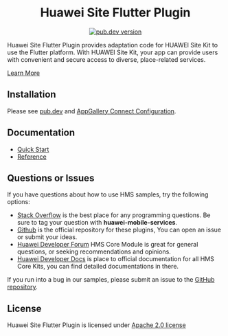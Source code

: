 <p align="center">
  <h1 align="center">Huawei Site Flutter Plugin</h1>
</p>


<p align="center">
  <a href="https://pub.dev/packages/huawei_site"><img src="https://img.shields.io/pub/v/huawei_site?style=for-the-badge" alt="pub.dev version"></a>
</p>

Huawei Site Flutter Plugin provides adaptation code for HUAWEI Site Kit to use the Flutter platform. With HUAWEI Site Kit, your app can provide users with convenient and secure access to diverse, place-related services.

[Learn More](https://developer.huawei.com/consumer/en/doc/development/HMS-Plugin-Guides/introduction-0000001050181259?ha_source=hms1)

## Installation

Please see [pub.dev](https://pub.dev/packages/huawei_site/install) and [AppGallery Connect Configuration](https://developer.huawei.com/consumer/en/doc/development/HMS-Plugin-Guides/config-agc-0000001050179166).

## Documentation

- [Quick Start](https://developer.huawei.com/consumer/en/doc/development/HMS-Plugin-Guides/overview-0000001056508815?ha_source=hms1)
- [Reference](https://developer.huawei.com/consumer/en/doc/development/HMS-Plugin-References/overview-0000001050426045?ha_source=hms1)

## Questions or Issues

If you have questions about how to use HMS samples, try the following options:

- [Stack Overflow](https://stackoverflow.com/questions/tagged/huawei-mobile-services) is the best place for any programming questions. Be sure to tag your question with **huawei-mobile-services**.
- [Github](https://github.com/HMS-Core/hms-flutter-plugin) is the official repository for these plugins, You can open an issue or submit your ideas.
- [Huawei Developer Forum](https://forums.developer.huawei.com/forumPortal/en/home?fid=0101187876626530001?ha_source=hms1) HMS Core Module is great for general questions, or seeking recommendations and opinions.
- [Huawei Developer Docs](https://developer.huawei.com/consumer/en/doc/overview/HMS-Core-Plugin?ha_source=hms1) is place to official documentation for all HMS Core Kits, you can find detailed documentations in there.

If you run into a bug in our samples, please submit an issue to the [GitHub repository](https://github.com/HMS-Core/hms-flutter-plugin).

## License

Huawei Site Flutter Plugin is licensed under [Apache 2.0 license](LICENCE)
